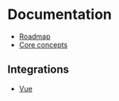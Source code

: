 # Documentation

* [Roadmap](roadmap.md)
* [Core concepts](Core/README.md)

## Integrations
* [Vue](Integrations/Vue/README.md)
